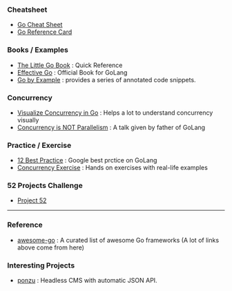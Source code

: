 ### Cheatsheet

* [Go Cheat Sheet](https://github.com/a8m/go-lang-cheat-sheet)
* [Go Reference Card](https://github.com/a8m/go-lang-cheat-sheet/blob/master/golang_refcard.pdf)

### Books / Examples

* [The Little Go Book](http://openmymind.net/The-Little-Go-Book/) : Quick Reference
* [Effective Go](https://golang.org/doc/effective_go.html#introduction) : Official Book for GoLang
* [Go by Example](https://gobyexample.com/) : provides a series of annotated code snippets.

### Concurrency

* [Visualize Concurrency in Go](http://divan.github.io/posts/go_concurrency_visualize/) : Helps a lot to understand concurrency visually
* [Concurrency is NOT Parallelism](https://vimeo.com/49718712) : A talk given by father of GoLang

### Practice / Exercise

* [12 Best Practice](https://talks.golang.org/2013/bestpractices.slide#1) : Google best prctice on GoLang
* [Concurrency Exercise](https://github.com/mindworker/go-concurrency-exercises) : Hands on exercises with real-life examples

### 52 Projects Challenge

* [Project 52](https://github.com/kkdai/project52)

---

### Reference

* [awesome-go](https://github.com/avelino/awesome-go) : A curated list of awesome Go frameworks (A lot of links above come from here)

### Interesting Projects

* [ponzu](https://github.com/ponzu-cms/ponzu) : Headless CMS with automatic JSON API.
